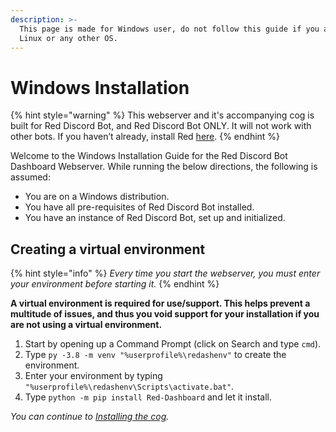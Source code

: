 ```yaml
---
description: >-
  This page is made for Windows user, do not follow this guide if you are on
  Linux or any other OS.
---
```


# Windows Installation

{% hint style="warning" %}
This webserver and it's accompanying cog is built for Red Discord Bot, and Red Discord Bot ONLY. It will not work with other bots. If you haven’t already, install Red [here](https://docs.discord.red/en/stable/).
{% endhint %}

Welcome to the Windows Installation Guide for the Red Discord Bot Dashboard Webserver. While running the below directions, the following is assumed:

* You are on a Windows distribution.
* You have all pre-requisites of Red Discord Bot installed.
* You have an instance of Red Discord Bot, set up and initialized.

## Creating a virtual environment

{% hint style="info" %}
_Every time you start the webserver, you must enter your environment before starting it._
{% endhint %}

**A virtual environment is required for use/support. This helps prevent a multitude of issues, and thus you void support for your installation if you are not using a virtual environment.**

1. Start by opening up a Command Prompt \(click on Search and type `cmd`\).
2. Type `py -3.8 -m venv "%userprofile%\redashenv"` to create the environment.
3. Enter your environment by typing `"%userprofile%\redashenv\Scripts\activate.bat"`.
4. Type `python -m pip install Red-Dashboard` and let it install.

_You can continue to_ [_Installing the cog_](../cog-installation/installing-cog.md)_._

